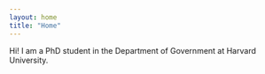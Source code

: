 ```yaml
---
layout: home
title: "Home"
---
```


Hi! I am a PhD student in the Department of Government at Harvard University.
